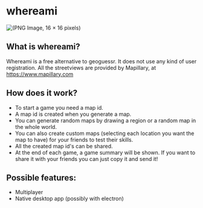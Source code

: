 # whereami
![(PNG Image, 16 × 16 pixels)](https://user-images.githubusercontent.com/24354644/111800977-65557900-88c4-11eb-99da-b1679aaa015f.png)
## What is whereami?
Whereami is a free alternative to geoguessr. It does not use any kind of user registration. All the streetviews are provided by Mapillary, at https://www.mapillary.com

## How does it work?
* To start a game you need a map id. 
* A map id is created when you generate a map. 
* You can generate random maps by drawing a region or a random map in the whole world.
* You can also create custom maps (selecting each location you want the map to have) for your friends to test their skills. 
* All the created map id's can be shared.
* At the end of each game, a game summary will be shown. If you want to share it with your friends you can just copy it and send it!

## Possible features:
* Multiplayer
* Native desktop app (possibly with electron)
